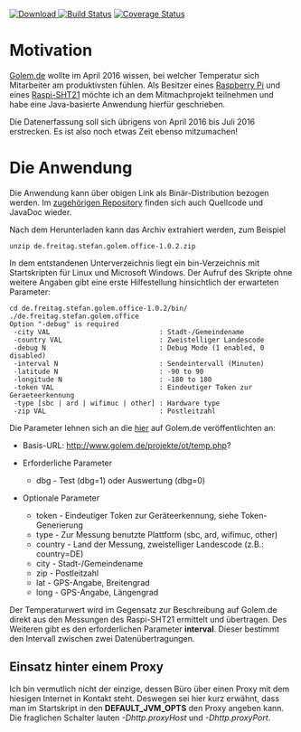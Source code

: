 [![Download](https://api.bintray.com/packages/stefanfreitag/maven/officeTemperature/images/download.svg) ](https://bintray.com/stefanfreitag/maven/officeTemperature/_latestVersion)
[![Build Status](https://travis-ci.org/stefanfreitag/officeTemperature.svg?branch=master)](https://travis-ci.org/stefanfreitag/officeTemperature)
[![Coverage Status](https://coveralls.io/repos/github/stefanfreitag/officeTemperature/badge.svg?branch=master)](https://coveralls.io/github/stefanfreitag/officeTemperature?branch=master)

# Motivation
[Golem.de](http://www.golem.de/) wollte im April 2016 wissen, bei welcher Temperatur 
sich Mitarbeiter am produktivsten fühlen. Als Besitzer eines [Raspberry Pi](https://de.wikipedia.org/wiki/Raspberry_Pi) 
und eines [Raspi-SHT21](http://emsystech.de/raspi-sht21/) möchte ich an dem 
Mitmachprojekt teilnehmen und habe eine Java-basierte Anwendung hierfür geschrieben.

Die Datenerfassung soll sich übrigens von April 2016 bis Juli 2016 erstrecken. Es ist also
noch etwas Zeit ebenso mitzumachen!

# Die Anwendung
Die Anwendung kann über obigen Link als Binär-Distribution bezogen werden. Im [zugehörigen 
Repository](https://bintray.com/stefanfreitag/maven/officeTemperature/view#) finden sich auch
Quellcode und JavaDoc wieder.

Nach dem Herunterladen kann das Archiv extrahiert werden, zum Beispiel

    unzip de.freitag.stefan.golem.office-1.0.2.zip 

In dem entstandenen Unterverzeichnis liegt ein bin-Verzeichnis mit Startskripten für
Linux und Microsoft Windows. Der Aufruf des Skripte ohne weitere Angaben gibt eine
erste Hilfestellung hinsichtlich der erwarteten Parameter:

    cd de.freitag.stefan.golem.office-1.0.2/bin/ 
    ./de.freitag.stefan.golem.office
    Option "-debug" is required
     -city VAL                           : Stadt-/Gemeindename
     -country VAL                        : Zweistelliger Landescode
     -debug N                            : Debug Mode (1 enabled, 0 disabled)
     -interval N                         : Sendeintervall (Minuten)
     -latitude N                         : -90 to 90
     -longitude N                        : -180 to 180
     -token VAL                          : Eindeutiger Token zur Geraeteerkennung
     -type [sbc | ard | wifimuc | other] : Hardware type
     -zip VAL                            : Postleitzahl

Die Parameter lehnen sich an die [hier](http://www.golem.de/projekte/ot/doku.php)
auf Golem.de veröffentlichten an:

* Basis-URL: 
    http://www.golem.de/projekte/ot/temp.php?

* Erforderliche Parameter
    * dbg - Test (dbg=1) oder Auswertung (dbg=0)
* Optionale Parameter  
    * token - Eindeutiger Token zur Geräteerkennung, siehe Token-Generierung
    * type - Zur Messung benutzte Plattform (sbc, ard, wifimuc, other)
    * country - Land der Messung, zweistelliger Landescode (z.B.: country=DE)
    * city - Stadt-/Gemeindename
    * zip - Postleitzahl
    * lat - GPS-Angabe, Breitengrad
    * long - GPS-Angabe, Längengrad
    
 Der Temperaturwert wird im Gegensatz zur Beschreibung auf Golem.de direkt
 aus den Messungen des Raspi-SHT21 ermittelt und übertragen. Des Weiteren
 gibt es den erforderlichen Parameter __interval__. Dieser bestimmt den Intervall
 zwischen zwei Datenübertragungen.
 
## Einsatz hinter einem Proxy
 
 Ich bin vermutlich nicht der einzige, dessen Büro über einen Proxy mit dem hiesigen
 Internet in Kontakt steht. Deswegen sei hier kurz erwähnt, dass man im Startskript
 in den  __DEFAULT_JVM_OPTS__ den Proxy angeben kann. Die fraglichen Schalter lauten
 *-Dhttp.proxyHost* und *-Dhttp.proxyPort*.

 